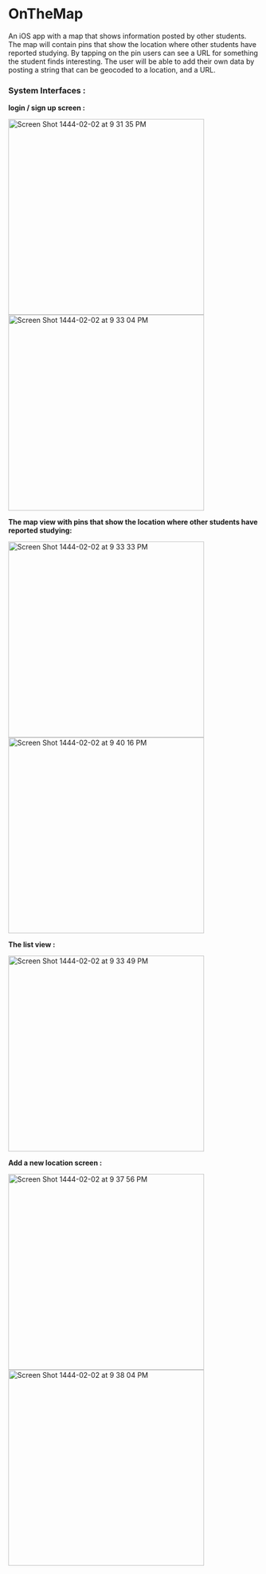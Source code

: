 # OnTheMap
An iOS app with a map that shows information posted by other students. The map will contain pins that show the location where other students have reported studying. By tapping on the pin users can see a URL for something the student finds interesting. The user will be able to add their own data by posting a string that can be geocoded to a location, and a URL.

<h3><b>System Interfaces :</b></h3>

<b>login / sign up screen :</b>

<img width="393" alt="Screen Shot 1444-02-02 at 9 31 35 PM" src="https://user-images.githubusercontent.com/79309859/187274417-a1832eb8-4c31-4b92-8fc1-d54ce317dfbd.png"> <img width="393" alt="Screen Shot 1444-02-02 at 9 33 04 PM" src="https://user-images.githubusercontent.com/79309859/187274456-6aee5bd3-0553-4396-977b-71779aeb27e3.png">

<b>The map view with pins that show the location where other students have reported studying:</b>

<img width="393" alt="Screen Shot 1444-02-02 at 9 33 33 PM" src="https://user-images.githubusercontent.com/79309859/187275036-d1effc76-fc56-49e5-806e-006a422f0310.png"> <img width="393" alt="Screen Shot 1444-02-02 at 9 40 16 PM" src="https://user-images.githubusercontent.com/79309859/187275094-878395ed-fb3c-4209-9d75-a52f6ace4c47.png">

<b>The list view :</b>

<img width="393" alt="Screen Shot 1444-02-02 at 9 33 49 PM" src="https://user-images.githubusercontent.com/79309859/187275505-734e6855-aa14-4c5e-9447-ae8b45aceff4.png">

<b>Add a new location screen :</b>

<img width="393" alt="Screen Shot 1444-02-02 at 9 37 56 PM" src="https://user-images.githubusercontent.com/79309859/187275730-3a55c498-bda4-420d-9089-24a57d81364a.png"> <img width="393" alt="Screen Shot 1444-02-02 at 9 38 04 PM" src="https://user-images.githubusercontent.com/79309859/187275757-3b2ca34a-aa48-40eb-918d-f90c3dd8006a.png">



